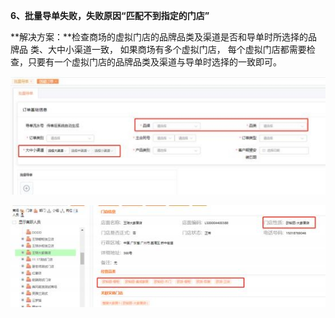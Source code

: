<a name="bookmark89"></a>**6、批量导单失败，失败原因“匹配不到指定的门店”**

**解决方案：**检查商场的虚拟门店的品牌品类及渠道是否和导单时所选择的品牌品 类、大中小渠道一致， 如果商场有多个虚拟门店，  每个虚拟门店都需要检查，只要有一个虚拟门店的品牌品类及渠道与导单时选择的一致即可。

![](Aspose.Words.ccc279fb-21b6-4d82-a8ba-cca70c0b3a4e.003.jpeg)


![](Aspose.Words.ccc279fb-21b6-4d82-a8ba-cca70c0b3a4e.004.jpeg)

